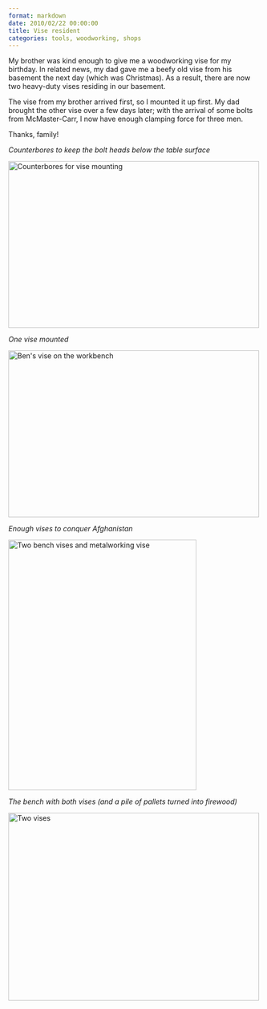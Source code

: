 ```yaml
---
format: markdown
date: 2010/02/22 00:00:00
title: Vise resident
categories: tools, woodworking, shops
---
```

My brother was kind enough to give me a woodworking vise for my birthday. In related news, my dad gave me a beefy old vise from his basement the next day (which was Christmas). As a result, there are now two heavy-duty vises residing in our basement.

The vise from my brother arrived first, so I mounted it up first. My dad brought the other vise over a few days later; with the arrival of some bolts from McMaster-Carr, I now have enough clamping force for three men.

Thanks, family!

*Counterbores to keep the bolt heads below the table surface*

<a href="http://www.flickr.com/photos/pingswept/4380914872/"><img src="http://farm5.static.flickr.com/4055/4380914872_936a031dbc.jpg" width="500" height="333" alt="Counterbores for vise mounting" /></a>

*One vise mounted*

<a href="http://www.flickr.com/photos/pingswept/4380915238/"><img src="http://farm3.static.flickr.com/2733/4380915238_ee95764b74.jpg" width="500" height="333" alt="Ben's vise on the workbench" /></a>

*Enough vises to conquer Afghanistan*

<a href="http://www.flickr.com/photos/pingswept/4380886912/"><img src="http://farm3.static.flickr.com/2765/4380886912_bebb5ced24.jpg" width="375" height="500" alt="Two bench vises and metalworking vise" /></a>

*The bench with both vises (and a pile of pallets turned into firewood)*

<a href="http://www.flickr.com/photos/pingswept/4380135023/"><img src="http://farm5.static.flickr.com/4035/4380135023_2514df505c.jpg" width="500" height="375" alt="Two vises" /></a>

